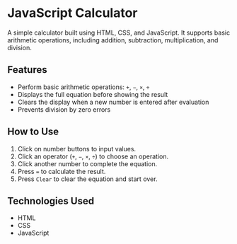 # JavaScript Calculator

A simple calculator built using HTML, CSS, and JavaScript. It supports basic arithmetic operations, including addition, subtraction, multiplication, and division.

## Features

- Perform basic arithmetic operations: `+`, `−`, `×`, `÷`
- Displays the full equation before showing the result
- Clears the display when a new number is entered after evaluation
- Prevents division by zero errors

## How to Use

1. Click on number buttons to input values.
2. Click an operator (`+`, `−`, `×`, `÷`) to choose an operation.
3. Click another number to complete the equation.
4. Press `=` to calculate the result.
5. Press `Clear` to clear the equation and start over.

## Technologies Used

- HTML
- CSS
- JavaScript

